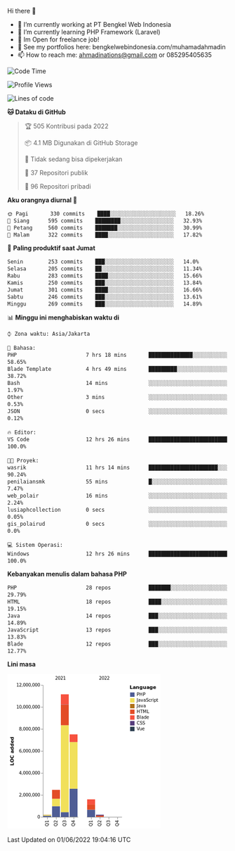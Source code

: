 Hi there 👋

- 🔭 I’m currently working at PT Bengkel Web Indonesia
- 🌱 I’m currently learning PHP Framework (Laravel)
- 📂 Im Open for freelance job!
- 🧷 See my portfolios here: bengkelwebindonesia.com/muhamadahmadin
- 📫 How to reach me: ahmadinations@gmail.com or 085295405635


<!--START_SECTION:waka-->
![Code Time](http://img.shields.io/badge/Code%20Time-0%20secs-blue)

![Profile Views](http://img.shields.io/badge/Profil%20dilihat-0-blue)

![Lines of code](https://img.shields.io/badge/Sejak%20Hello%20World%20aku%20telah%20menulis-23%20Million%20baris%20kode-blue)

**🐱 Dataku di GitHub** 

> 🏆 505 Kontribusi pada 2022
 > 
> 📦 4.1 MB Digunakan di GitHub Storage 
 > 
> 🚫 Tidak sedang bisa dipekerjakan
 > 
> 📜 37 Repositori publik 
 > 
> 🔑 96 Repositori pribadi  
 > 
**Aku orangnya diurnal 🐤** 

```text
🌞 Pagi       330 commits    ████░░░░░░░░░░░░░░░░░░░░░   18.26% 
🌆 Siang      595 commits    ████████░░░░░░░░░░░░░░░░░   32.93% 
🌃 Petang     560 commits    ███████░░░░░░░░░░░░░░░░░░   30.99% 
🌙 Malam      322 commits    ████░░░░░░░░░░░░░░░░░░░░░   17.82%

```
📅 **Paling produktif saat Jumat** 

```text
Senin        253 commits    ███░░░░░░░░░░░░░░░░░░░░░░   14.0% 
Selasa       205 commits    ██░░░░░░░░░░░░░░░░░░░░░░░   11.34% 
Rabu         283 commits    ████░░░░░░░░░░░░░░░░░░░░░   15.66% 
Kamis        250 commits    ███░░░░░░░░░░░░░░░░░░░░░░   13.84% 
Jumat        301 commits    ████░░░░░░░░░░░░░░░░░░░░░   16.66% 
Sabtu        246 commits    ███░░░░░░░░░░░░░░░░░░░░░░   13.61% 
Minggu       269 commits    ███░░░░░░░░░░░░░░░░░░░░░░   14.89%

```


📊 **Minggu ini menghabiskan waktu di** 

```text
⌚︎ Zona waktu: Asia/Jakarta

💬 Bahasa: 
PHP                      7 hrs 18 mins       ██████████████░░░░░░░░░░░   58.65% 
Blade Template           4 hrs 49 mins       █████████░░░░░░░░░░░░░░░░   38.72% 
Bash                     14 mins             ░░░░░░░░░░░░░░░░░░░░░░░░░   1.97% 
Other                    3 mins              ░░░░░░░░░░░░░░░░░░░░░░░░░   0.53% 
JSON                     0 secs              ░░░░░░░░░░░░░░░░░░░░░░░░░   0.12%

🔥 Editor: 
VS Code                  12 hrs 26 mins      █████████████████████████   100.0%

🐱‍💻 Proyek: 
wasrik                   11 hrs 14 mins      ██████████████████████░░░   90.24% 
penilaiansmk             55 mins             █░░░░░░░░░░░░░░░░░░░░░░░░   7.47% 
web_polair               16 mins             ░░░░░░░░░░░░░░░░░░░░░░░░░   2.24% 
lusiaphcollection        0 secs              ░░░░░░░░░░░░░░░░░░░░░░░░░   0.05% 
gis_polairud             0 secs              ░░░░░░░░░░░░░░░░░░░░░░░░░   0.0%

💻 Sistem Operasi: 
Windows                  12 hrs 26 mins      █████████████████████████   100.0%

```

**Kebanyakan menulis dalam bahasa PHP** 

```text
PHP                      28 repos            ███████░░░░░░░░░░░░░░░░░░   29.79% 
HTML                     18 repos            ████░░░░░░░░░░░░░░░░░░░░░   19.15% 
Java                     14 repos            ███░░░░░░░░░░░░░░░░░░░░░░   14.89% 
JavaScript               13 repos            ███░░░░░░░░░░░░░░░░░░░░░░   13.83% 
Blade                    12 repos            ███░░░░░░░░░░░░░░░░░░░░░░   12.77%

```


**Lini masa**

![Chart not found](https://raw.githubusercontent.com/MuhamadAhmadin/MuhamadAhmadin/master/charts/bar_graph.png) 


 Last Updated on 01/06/2022 19:04:16 UTC
<!--END_SECTION:waka-->

